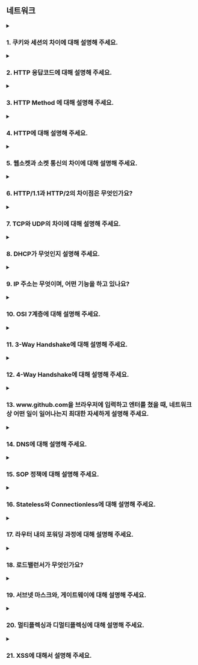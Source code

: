 ## 네트워크

<details>
  <summary><h3>1. 쿠키와 세션의 차이에 대해 설명해 주세요.</h3></summary>
<ul>
<li> 세션 방식의 로그인 과정에 대해 설명해 주세요.</li>
<li> HTTP의 특성인 Stateless에 대해 설명해 주세요.</li>
<li> Stateless의 의미를 살펴보면, 세션은 적절하지 않은 인증 방법 아닌가요?</li>
<li> 규모가 커져 서버가 여러 개가 된다면, 세션을 어떻게 관리할 수 있을까요?</li>
</ul>
</details>

<details>
  <summary><h3>2. HTTP 응답코드에 대해 설명해 주세요.</h3></summary>
<ul>
<li> 401 (Unauthorized) 와 403 (Forbidden)은 의미적으로 어떤 차이가 있나요?</li>
<li> 200 (ok) 와 201 (created) 의 차이에 대해 설명해 주세요.</li>
<li> 필요하다면 저희가 직접 응답코드를 정의해서 사용할 수 있을까요? 예를 들어 285번 처럼요. </li>
</ul>
</details>

<details>
  <summary><h3>3. HTTP Method 에 대해 설명해 주세요.</h3></summary>
  HTTP는 클라이언트와 서버 간의 통신에서 동작을 명시하기 위해 다양한 메서드를 제공합니다. 
  가장 대표적인 메서드로는 GET, POST, PUT, PATCH, DELETE 등이 있습니다.
  GET은 리소스를 조회할 때 사용되며, 요청 본문을 가지지 않습니다.

  POST는 리소스를 생성하거나 서버에 데이터를 전송할 때 사용됩니다.

  PUT은 전체 리소스를 대체할 때 사용되며,

  PATCH는 리소스의 일부를 수정할 때 사용됩니다.

  DELETE는 리소스를 삭제하는 데 사용됩니다.
<ul>
<li> HTTP Method의 멱등성에 대해 설명해 주세요.</li>
  HTTP 메서드의 멱등성(Idempotency)이란, 동일한 요청을 여러 번 보내더라도 서버의 상태가 처음 요청과 이후 요청에서 변하지 않는 특성을 의미합니다.
예를 들어 GET, PUT, DELETE는 멱등한 메서드이며, 같은 요청을 여러 번 보내더라도 서버 자원의 상태가 같게 유지됩니다.
반면 POST는 멱등하지 않은 메서드로, 동일한 요청을 여러 번 전송하면 데이터가 중복 생성될 수 있습니다.
이러한 멱등성 개념은 네트워크 장애나 재요청 상황에서 안전한 재시도를 가능하게 하므로, REST API 설계 시 중요한 고려 요소입니다.
<li> GET과 POST의 차이는 무엇인가요?</li>
  GET은 주로 리소스의 조회에 사용되며, 요청 파라미터를 URL의 쿼리 문자열로 전달하기 때문에 캐싱, 즐겨찾기, 브라우저 히스토리 등의 기능과 호환됩니다. 
  하지만 데이터 길이에 제한이 있고 민감한 정보를 포함하기에는 적절하지 않습니다.
  POST는 데이터를 요청 본문(body)에 담아 전송하기 때문에 대용량 데이터 전송이나 민감한 정보 제출에 적합하며, 서버에 리소스를 생성하거나 상태를 변경할 때 주로 사용됩니다. 
  따라서 REST API 설계에서도 의미론적으로 분리되어 사용됩니다.
  
<li> POST와 PUT, PATCH의 차이는 무엇인가요?</li>
POST는 주로 새로운 리소스를 생성하거나, 서버에서 정의된 로직에 따라 데이터를 처리할 때 사용됩니다. 멱등하지 않기 때문에 같은 요청을 반복하면 결과가 달라질 수 있습니다.

PUT은 대상 리소스를 전체 대체하는 데 사용되며, 지정된 URI가 없으면 새로 생성될 수도 있습니다. 멱등성이 보장되므로 반복 요청해도 결과는 동일합니다.

PATCH는 리소스의 일부 필드만 수정할 때 사용되며, 상대적으로 적은 데이터만 전송하므로 효율적입니다. PATCH는 엄격한 멱등성을 요구하지 않지만, 실무에서는 가능하면 멱등하게 구현하는 경우도 많습니다.
<li> HTTP 1.1 이후로, GET에도 Body에 데이터를 실을 수 있게 되었습니다. 그럼에도 불구하고 왜 아직도 이런 방식을 지양하는 것일까요?</li>
HTTP/1.1 스펙상으로는 GET 요청에서도 요청 본문을 전송하는 것이 가능하지만, 실무에서는 여전히 이를 지양합니다.
그 이유는 두 가지입니다.
첫째, HTTP 표준이 GET 요청의 본문에 대해 명확한 의미를 정의하지 않기 때문에, 다양한 프록시 서버, 캐시 서버, 웹 서버, 클라이언트 라이브러리들이 이를 일관되게 처리하지 못할 수 있습니다.
둘째, GET은 본래 조회 목적으로 사용되며, 쿼리 파라미터를 통해 충분히 요청 정보를 전달할 수 있으므로, 본문을 사용할 필요성이 낮습니다.
결과적으로 호환성과 예측 가능한 동작을 유지하기 위해, GET 요청에서 Body 사용은 권장되지 않습니다.
</ul>
</details>

<details>
  <summary><h3>4. HTTP에 대해 설명해 주세요.</h3></summary>
  HTTP(Hypertext Transfer Protocol)는 웹 상에서 클라이언트와 서버가 데이터를 주고받기 위한 애플리케이션 계층 프로토콜입니다.
비연결성(Connectionless)과 비상태성(Stateless)을 특징으로 하며, 요청(Request)과 응답(Response) 형태로 동작합니다.
HTTP/1.1부터는 Persistent Connection을 통해 커넥션 재사용이 가능해졌으며, 이후 HTTP/2는 멀티플렉싱과 헤더 압축을 도입하여 성능을 대폭 개선했습니다.
현재는 HTTP/3까지 발전했으며, 전송 계층에 QUIC 프로토콜을 사용해 지연 시간을 줄이고 보안을 강화했습니다.
<ul>
<li> 공개키와 대칭키에 대해 설명해 주세요.</li>
  암호화에는 두 가지 주요 방식이 있으며, 대칭키 암호화는 동일한 키로 데이터를 암호화하고 복호화하는 방식입니다. 속도가 빠르고 간단하지만, 키의 안전한 공유가 어렵다는 단점이 있습니다.
반면 공개키 암호화는 서로 다른 키를 사용하는 방식으로, 공개키로 암호화한 데이터는 개인키로만 복호화할 수 있습니다. 이를 통해 키 교환 과정에서의 보안성을 확보할 수 있으며, HTTPS의 SSL/TLS 통신에서도 이러한 방식이 활용됩니다.


<li> 왜 HTTPS Handshake 과정에서는 인증서를 사용하는 것 일까요?</li>
HTTPS에서 인증서는 서버가 신뢰할 수 있는 주체임을 증명하기 위한 수단입니다.
클라이언트가 서버와 통신을 시작할 때, 서버는 인증서를 제공하며, 이는 공인된 인증 기관(CA)이 발급한 것이어야 합니다.
클라이언트는 이 인증서를 검증한 후, 서버의 공개키를 신뢰하고 대칭키를 암호화하여 전송합니다.
이 과정을 통해 중간자 공격(MITM)을 방지하고, 통신 상대의 신원을 검증할 수 있어 안전한 연결이 보장됩니다.
<li> SSL과 TLS의 차이는 무엇인가요?</li>
SSL(Secure Sockets Layer)은 넷스케이프가 개발한 보안 프로토콜로, HTTPS의 초기 버전에서 사용되었습니다. 하지만 보안 취약점으로 인해 SSL 2.0과 3.0은 이미 사용이 중지되었습니다.
현재는 **TLS(Transport Layer Security)**가 그 후속 프로토콜로, SSL보다 더 안전한 암호화 알고리즘과 인증 메커니즘을 제공합니다.
즉, TLS는 SSL의 발전형이며, 오늘날 우리가 말하는 "HTTPS 보안 연결"은 실제로 TLS 기반으로 동작합니다.

</ul>
</details>

<details>
  <summary><h3>5. 웹소켓과 소켓 통신의 차이에 대해 설명해 주세요.</h3></summary>
<ul>
<li> 소켓과 포트의 차이가 무엇인가요?</li>
<li> 여러 소켓이 있다고 할 때, 그 소켓의 포트 번호는 모두 다른가요?</li>
<li> 사용자의 요청이 무수히 많아지면, 소켓도 무수히 생성되나요?</li>
</ul>
</details>

<details>
  <summary><h3>6. HTTP/1.1과 HTTP/2의 차이점은 무엇인가요?</h3></summary>
<ul>
<li> HOL Blocking 에 대해 설명해 주세요.</li>
<li> HTTP/3.0의 주요 특징에 대해 설명해 주세요.</li>
</ul>
</details>

<details>
  <summary><h3>7. TCP와 UDP의 차이에 대해 설명해 주세요.</h3></summary>
  TCP는 연결지향적(3-way handshake 기반)이며, 데이터의 신뢰성과 순서를 보장합니다. 
  반면 UDP는 비연결형 프로토콜로, 신속한 전송이 가능하지만 패킷 손실이나 순서 보장을 하지 않습니다. 
  따라서 TCP는 웹, 이메일에, UDP는 스트리밍, DNS 등 실시간성이 중요한 곳에 적합합니다.
<ul>
<li> Checksum이 무엇인가요?</li>
  Checksum은 전송 중 데이터의 오류를 검출하기 위한 값으로, 전송 전에 데이터의 일정 부분을 수학적으로 계산한 값을 함께 보내고, 수신 측에서 같은 계산을 수행하여 두 값이 일치하는지를 확인합니다. 이는 데이터 무결성 확인에 사용됩니다.

<li> TCP와 UDP 중 어느 프로토콜이 Checksum을 수행할까요?</li>
TCP와 UDP 모두 Checksum 기능을 수행합니다. 
둘 다 IP 헤더와 데이터를 포함한 정보를 기반으로 Checksum을 계산해 전송하며, 수신 측은 이를 검증해 데이터의 손상 여부를 확인할 수 있습니다.
단, UDP의 Checksum은 선택적이지만 TCP에서는 필수입니다.
<li> 그렇다면, Checksum을 통해 오류를 정정할 수 있나요? </li>
아니요. Checksum은 오류 검출만 가능하며 정정은 불가능합니다. 
오류가 발생하면 수신 측에서 이를 감지하고, TCP는 재전송 요청을 통해 오류 정정을 처리합니다.
반면 UDP는 오류를 감지해도 자체적인 복구 메커니즘이 없습니다.

<li> TCP가 신뢰성을 보장하는 방법에 대해 설명해 주세요.</li>
TCP는 신뢰성을 위해 3-way handshake로 연결을 설정하고, **순서 번호(Sequence Number)**와 **ACK(확인 응답)**를 통해 정확한 데이터 수신을 보장합니다. 또한 재전송 타이머, 흐름 제어(Window), 혼잡 제어(Congestion Control) 등의 메커니즘으로 손실을 감지하고 복구합니다.
<li> TCP의 혼잡 제어 처리 방법에 대해 설명해 주세요.</li>
TCP는 네트워크 혼잡을 방지하기 위해 **혼잡 윈도우(Congestion Window, cwnd)**를 사용하여 전송량을 조절합니다. 주요 기법으로는 Slow Start, Congestion Avoidance, Fast Retransmit, Fast Recovery가 있으며, 네트워크 상태를 동적으로 감지하고 전송 속도를 조절하여 패킷 손실을 최소화합니다.
<li> 왜 HTTP는 TCP를 사용하나요?</li>
HTTP는 텍스트 기반의 요청-응답 프로토콜로, 데이터의 정확성과 순서를 반드시 보장해야 하며, 패킷 유실 시 재전송이 가능해야 합니다. 이런 요구사항에 부합하는 TCP는 연결 지향적이며 신뢰성을 제공하기 때문에 HTTP의 전송 계층으로 적합합니다.


<li> 그렇다면, 왜 HTTP/3 에서는 UDP를 사용하나요? 위에서 언급한 UDP의 문제가 해결되었나요?</li>
HTTP/3는 UDP 위에 구축된 QUIC 프로토콜을 사용합니다. QUIC은 UDP의 신속성과 TCP의 신뢰성을 결합해, 자체적인 재전송, 혼잡 제어, 암호화, 그리고 헤드 오브 라인 블로킹(Head-of-Line Blocking) 문제를 해결합니다. 즉, UDP의 전송 속도를 유지하면서 TCP의 단점을 보완한 구조입니다.
<li> 그런데, 브라우저는 어떤 서버가 TCP를 쓰는지 UDP를 쓰는지 어떻게 알 수 있나요?</li>
브라우저는 서버와의 **초기 연결 과정에서 포트 번호 및 ALPN(Application-Layer Protocol Negotiation)**을 통해 프로토콜을 협상합니다. 예를 들어, HTTP/3는 UDP 443 포트에서 QUIC을 통해 동작하며, 클라이언트가 ALPN을 통해 서버가 지원하는 프로토콜을 판별합니다.
<li> 본인이 새로운 통신 프로토콜을 TCP나 UDP를 사용해서 구현한다고 하면, 어떤 기준으로 프로토콜을 선택하시겠어요?</li>
프로토콜 선택은 데이터의 특성과 목적에 따라 달라집니다. 신뢰성, 순서 보장, 연결 유지가 중요한 경우에는 TCP를 사용하고, 속도와 실시간성, 약간의 손실 허용이 중요한 경우에는 UDP를 선택하겠습니다. 또한 확장성과 보안 요건도 고려하겠습니다.
</ul>
</details>

<details>
  <summary><h3>8. DHCP가 무엇인지 설명해 주세요.</h3></summary>
  DHCP(Dynamic Host Configuration Protocol)는 IP 주소, 서브넷 마스크, 게이트웨이 등 네트워크 설정을 자동으로 할당해주는 프로토콜입니다. 클라이언트가 네트워크에 연결될 때 자동으로 설정 정보를 받아 즉시 통신할 수 있도록 도와줍니다.


<ul>
<li> DHCP는 몇 계층 프로토콜인가요? </li>
  DHCP는 응용 계층(Application Layer) 프로토콜입니다. 그러나 실제 동작은 UDP를 전송 계층, IP를 네트워크 계층에 기반하여 실행됩니다. 따라서 응용 계층에서 동작하지만, 하위 계층과 밀접하게 협력하는 구조입니다.
<li> DHCP는 어떻게 동작하나요?</li>
DHCP는 4단계의 DORA(Discover, Offer, Request, Acknowledge) 과정으로 동작합니다. 클라이언트는 브로드캐스트로 Discover를 전송하고, 서버는 사용 가능한 IP를 Offer합니다. 이후 클라이언트가 Request를 보내면, 서버가 최종적으로 Acknowledge를 통해 IP를 할당합니다.


<li> DHCP에서 UDP를 사용하는 이유가 무엇인가요?</li>
DHCP는 클라이언트가 IP가 없는 상태에서도 서버에 요청을 보내야 하므로, 연결 설정이 필요 없는 UDP를 사용합니다. 특히, 브로드캐스트 방식으로 네트워크 전체에 요청해야 하기에, 연결지향적인 TCP는 적합하지 않습니다.


<li> DHCP에서, IP 주소 말고 추가로 제공해주는 정보가 있나요?</li>
네, DHCP는 IP 주소 외에도 서브넷 마스크, 기본 게이트웨이, DNS 서버, 리스 기간, 도메인 이름, NTP 서버 정보 등 다양한 네트워크 구성 정보를 함께 제공합니다. 이는 클라이언트가 네트워크 환경에 적응하는 데 필수적인 설정입니다.
<li> DHCP의 유효기간은 얼마나 긴가요?</li>
DHCP의 유효기간은 서버 설정에 따라 달라지며, 일반적으로 수 시간에서 수 일로 설정됩니다. 리스(Lease) 기간이 만료되기 전, 클라이언트는 갱신 요청을 보내며, 이 과정을 통해 IP 충돌을 방지하고 네트워크 자원을 효율적으로 관리합니다.
</ul>
</details>

<details>
  <summary><h3>9. IP 주소는 무엇이며, 어떤 기능을 하고 있나요?</h3></summary>
<ul>
<li> IPv6는 IPv4의 주소 고갈 문제를 해결하기 위해 만들어졌지만, 아직도 수많은 기기가 IPv4를 사용하고 있습니다. 고갈 문제를 어떻게 해결할 수 있을까요?</li>
<li> IPv4와 IPv6의 차이에 대해 설명해 주세요.</li>
<li> 수많은 사람들이 유동 IP를 사용하고 있지만, 수많은 공유기에서는 고정 주소를 제공하는 기능이 이미 존재합니다. 어떻게 가능한 걸까요?</li>
<li> IPv4를 사용하는 장비와 IPv6를 사용하는 같은 네트워크 내에서 통신이 가능한가요? 가능하다면 어떤 방법을 사용하나요? </li>
<li> IP가 송신자와 수신자를 정확하게 전송되는 것을 보장해 주나요?</li>
<li> IPv4에서 수행하는 Checksum과 TCP에서 수행하는 Checksum은 어떤 차이가 있나요?</li>
<li> TTL(Hop Limit)이란 무엇인가요? </li>
<li> IP 주소와 MAC 주소의 차이에 대해 설명해 주세요.</li>
</ul>
</details>

<details>
  <summary><h3>10. OSI 7계층에 대해 설명해 주세요.</h3></summary>
<ul>
<li> Transport Layer와, Network Layer의 차이에 대해 설명해 주세요.</li>
<li> L3 Switch와 Router의 차이에 대해 설명해 주세요.</li>
<li> 각 Layer는 패킷을 어떻게 명칭하나요? 예를 들어, Transport Layer의 경우 Segment라 부릅니다.</li>
<li> 각각의 Header의 Packing Order에 대해 설명해 주세요.</li>
<li> ARP에 대해 설명해 주세요.</li>
</ul>
</details>

<details>
  <summary><h3>11. 3-Way Handshake에 대해 설명해 주세요.</h3></summary>
<ul>
<li> ACK, SYN 같은 정보는 어떻게 전달하는 것 일까요?</li>
<li> 2-Way Handshaking 를 하지않는 이유에 대해 설명해 주세요.</li>
<li> 두 호스트가 동시에 연결을 시도하면, 연결이 가능한가요? 가능하다면 어떻게 통신 연결을 수행하나요?</li>
<li> SYN Flooding 에 대해 설명해 주세요.</li>
<li> 위 질문과 모순될 수 있지만, 3-Way Handshake의 속도 문제 때문에 이동 수를 줄이는 0-RTT 기법을 많이 적용하고 있습니다. 어떤 방식으로 가능한 걸까요?</li>
</ul>
</details>

<details>
  <summary><h3>12. 4-Way Handshake에 대해 설명해 주세요.</h3></summary>
<ul>
<li> 패킷이 4-way handshake 목적인지 어떻게 파악할 수 있을까요?</li>
<li> 빨리 끊어야 할 경우엔, (즉, 4-way Handshake를 할 여유가 없다면) 어떻게 종료할 수 있을까요?</li>
<li> 4-Way Handshake 과정에서 중간에 한쪽 네트워크가 강제로 종료된다면, 반대쪽은 이를 어떻게 인식할 수 있을까요?</li>
<li> 왜 종료 후에 바로 끝나지 않고, TIME_WAIT 상태로 대기하는 것 일까요? </li>
</ul>
</details>

<details>
  <summary><h3>13. www.github.com을 브라우저에 입력하고 엔터를 쳤을 때, 네트워크 상 어떤 일이 일어나는지 최대한 자세하게 설명해 주세요.</h3></summary>
<ul>
<li> DNS 쿼리를 통해 얻어진 IP는 어디를 가리키고 있나요?</li>
<li> Web Server와 Web Application Server의 차이에 대해 설명해 주세요. </li>
<li> URL, URI, URN은 어떤 차이가 있나요? </li>
</ul>
</details>

<details>
  <summary><h3>14. DNS에 대해 설명해 주세요.</h3></summary>
<ul>
<li> DNS는 몇 계층 프로토콜인가요? </li>
<li> UDP와 TCP 중 어떤 것을 사용하나요?</li>
<li> DNS Recursive Query, Iterative Query가 무엇인가요?</li>
<li> DNS 쿼리 과정에서 손실이 발생한다면, 어떻게 처리하나요?</li>
<li> 캐싱된 DNS 쿼리가 잘못 될 수도 있습니다. 이 경우, 어떻게 에러를 보정할 수 있나요?</li>
<li> DNS 레코드 타입 중 A, CNAME, AAAA의 차이에 대해서 설명해주세요.</li>
<li> hosts 파일은 어떤 역할을 하나요? DNS와 비교하였을 때 어떤 것이 우선순위가 더 높나요?</li>
</ul>
</details>

<details>
  <summary><h3>15. SOP 정책에 대해 설명해 주세요.</h3></summary>
<ul>
<li> CORS 정책이 무엇인가요?</li>
  
<li> Preflight에 대해 설명해 주세요.</li>
</ul>
</details>

<details>
  <summary><h3>16. Stateless와 Connectionless에 대해 설명해 주세요.</h3></summary>
<ul>
<li> 왜 HTTP는 Stateless 구조를 채택하고 있을까요?</li>
<li> Connectionless의 논리대로면 성능이 되게 좋지 않을 것으로 보이는데, 해결 방법이 있을까요?</li>
<li> TCP의 keep-alive와 HTTP의 keep-alive의 차이는 무엇인가요?</li>
</ul>
</details>

<details>
  <summary><h3>17. 라우터 내의 포워딩 과정에 대해 설명해 주세요.</h3></summary>
<ul>
<li> 라우팅과 포워딩의 차이는 무엇인가요?</li>
<li> 라우팅 알고리즘에 대해 설명해 주세요.</li>
<li> 포워딩 테이블의 구조에 대해 설명해 주세요.</li>
</ul>
</details>

<details>
  <summary><h3>18. 로드밸런서가 무엇인가요?</h3></summary>
<ul>
<li> L4 로드밸런서와, L7 로드밸런서의 차이에 대해 설명해 주세요.</li>
<li> 로드밸런서 알고리즘에 대해 설명해 주세요.</li>
<li> 로드밸런싱 대상이 되는 장치중 일부 장치가 문제가 생겨 접속이 불가능하다고 가정해 봅시다. 이 경우, 로드밸런서가 해당 장비로 요청을 보내지 않도록 하려면 어떻게 해야 할까요?</li>
<li> 로드밸런서 장치를 사용하지 않고, DNS를 활용해서 유사하게 로드밸런싱을 하는 방법에 대해 설명해 주세요.</li>
</ul>
</details>

<details>
  <summary><h3>19. 서브넷 마스크와, 게이트웨이에 대해 설명해 주세요.</h3></summary>
<ul>
<li> NAT에 대해 설명해 주세요. </li>
<li> 서브넷 마스크의 표현 방식에 대해 설명해 주세요.</li>
<li> 그렇다면, 255.0.255.0 같은 꼴의 서브넷 마스크도 가능한가요?</li>
</ul>
</details>

<details>
  <summary><h3>20. 멀티플렉싱과 디멀티플렉싱에 대해 설명해 주세요.</h3></summary>
<ul>
<li> 디멀티플렉싱의 과정에 대해 설명해 주세요.</li>
</ul>
</details>

<details>
  <summary><h3>21. XSS에 대해서 설명해 주세요.</h3></summary>
<ul>
<li> CSRF랑 XSS는 어떤 차이가 있나요?</li>
<li> XSS는 프론트엔드에서만 막을 수 있나요?</li>
</ul>
</details>
